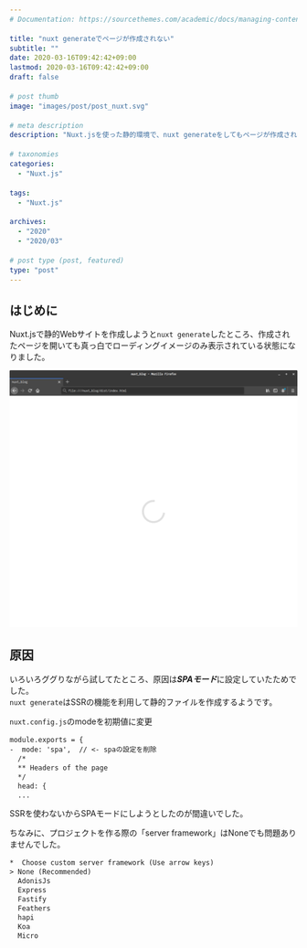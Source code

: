 ```yaml
---
# Documentation: https://sourcethemes.com/academic/docs/managing-content/

title: "nuxt generateでページが作成されない"
subtitle: ""
date: 2020-03-16T09:42:42+09:00
lastmod: 2020-03-16T09:42:42+09:00
draft: false

# post thumb
image: "images/post/post_nuxt.svg"

# meta description
description: "Nuxt.jsを使った静的環境で、nuxt generateをしてもページが作成されない場合の対応"

# taxonomies
categories:
  - "Nuxt.js"

tags:
  - "Nuxt.js"

archives:
  - "2020"
  - "2020/03"

# post type (post, featured)
type: "post"
---
```


## はじめに
Nuxt.jsで静的Webサイトを作成しようと```nuxt generate```したところ、作成されたページを開いても真っ白でローディングイメージのみ表示されている状態になりました。

![blank](img-01.png)

## 原因

いろいろググりながら試してたところ、原因は***SPAモード***に設定していたためでした。  
```nuxt generate```はSSRの機能を利用して静的ファイルを作成するようです。

```nuxt.config.js```のmodeを初期値に変更

```
module.exports = {
-  mode: 'spa',  // <- spaの設定を削除
  /*
  ** Headers of the page
  */
  head: {
  ...
```

SSRを使わないからSPAモードにしようとしたのが間違いでした。

ちなみに、プロジェクトを作る際の「server framework」はNoneでも問題ありませんでした。

```
*  Choose custom server framework (Use arrow keys)
> None (Recommended) 
  AdonisJs 
  Express 
  Fastify 
  Feathers 
  hapi 
  Koa 
  Micro 
```